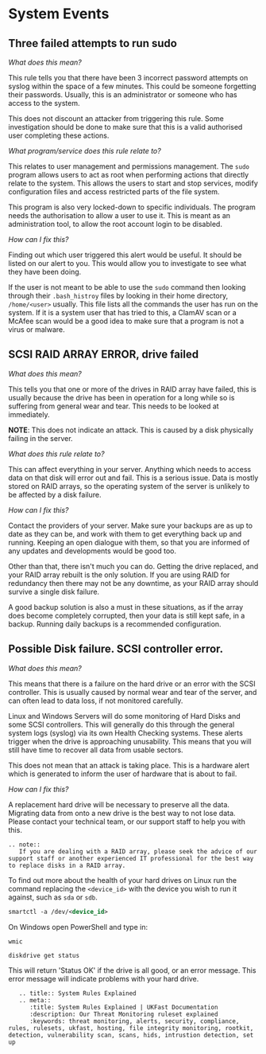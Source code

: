 # System Events

## Three failed attempts to run sudo

*What does this mean?*


This rule tells you that there have been 3 incorrect password attempts on syslog within the space of a few minutes. This could be someone forgetting their passwords. Usually, this is an administrator or someone who has access to the system.

This does not discount an attacker from triggering this rule. Some investigation should be done to make sure that this is a valid authorised user completing these actions.

*What program/service does this rule relate to?*


This relates to user management and permissions management. The `sudo` program allows users to act as root when performing actions that directly relate to the system. This allows the users to start and stop services, modify configuration files and access restricted parts of the file system.

This program is also very locked-down to specific individuals. The program needs the authorisation to allow a user to use it. This is meant as an administration tool, to allow the root account login to be disabled.

*How can I fix this?*


Finding out which user triggered this alert would be useful. It should be listed on our alert to you. This would allow you to investigate to see what they have been doing.

If the user is not meant to be able to use the `sudo` command then looking through their `.bash_histroy` files by looking in their home directory,  `/home/<user>` usually. This file lists all the commands the user has run on the system. If it is a system user that has tried to this, a ClamAV scan or a McAfee scan would be a good idea to make sure that a program is not a virus or malware.


## SCSI RAID ARRAY ERROR, drive failed

*What does this mean?*


This tells you that one or more of the drives in RAID array have failed, this is usually because the drive has been in operation for a long while so is suffering from general wear and tear. This needs to be looked at immediately.

**NOTE**: This does not indicate an attack. This is caused by a disk physically failing in the server.

*What does this rule relate to?*


This can affect everything in your server. Anything which needs to access data on that disk will error out and fail. This is a serious issue. Data is mostly stored on RAID arrays, so the operating system of the server is unlikely to be affected by a disk failure.

*How can I fix this?*


Contact the providers of your server. Make sure your backups are as up to date as they can be, and work with them to get everything back up and running. Keeping an open dialogue with them, so that you are informed of any updates and developments would be good too.

Other than that, there isn't much you can do. Getting the drive replaced, and your RAID array rebuilt is the only solution. If you are using RAID for redundancy then there may not be any downtime, as your RAID array should survive a single disk failure.

A good backup solution is also a must in these situations, as if the array does become completely corrupted, then your data is still kept safe, in a backup. Running daily backups is a recommended configuration.

## Possible Disk failure. SCSI controller error.

*What does this mean?*


This means that there is a failure on the hard drive or an error with the SCSI controller. This is usually caused by normal wear and tear of the server, and can often lead to data loss, if not monitored carefully.

Linux and Windows Servers will do some monitoring of Hard Disks and some SCSI controllers. This will generally do this through the general system logs (syslog) via its own Health Checking systems. These alerts trigger when the drive is approaching unusability. This means that you will still have time to recover all data from usable sectors.

This does not mean that an attack is taking place. This is a hardware alert which is generated to inform the user of hardware that is about to fail.

*How can I fix this?*


A replacement hard drive will be necessary to preserve all the data. Migrating data from onto a new drive is the best way to not lose data. Please contact your technical team, or our support staff to help you with this.

```eval_rst
.. note::
   If you are dealing with a RAID array, please seek the advice of our support staff or another experienced IT professional for the best way to replace disks in a RAID array.
```


To find out more about the health of your hard drives on Linux run the command replacing the `<device_id>` with the device you wish to run it against, such as `sda` or `sdb`.

```xml
smartctl -a /dev/<device_id>
```
On Windows open PowerShell and type in:

```console
wmic
```

```console
diskdrive get status
```

This will return 'Status OK' if the drive is all good, or an error message. This error message will indicate problems with your hard drive.

```eval_rst
   .. title:: System Rules Explained
   .. meta::
      :title: System Rules Explained | UKFast Documentation
      :description: Our Threat Monitoring ruleset explained
      :keywords: threat monitoring, alerts, security, compliance, rules, rulesets, ukfast, hosting, file integrity monitoring, rootkit, detection, vulnerability scan, scans, hids, intrustion detection, set up
```
